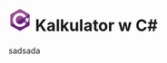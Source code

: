 <h1><img src="https://raw.githubusercontent.com/devicons/devicon/master/icons/csharp/csharp-original.svg" alt="csharp" width="40" height="40"/> Kalkulator w C#</h1>
<p> sadsada </p>

